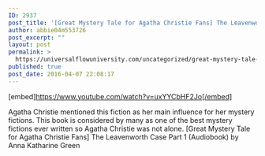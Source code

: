```yaml
---
ID: 2937
post_title: '[Great Mystery Tale for Agatha Christie Fans] The Leavenworth Case Part 1 (Audiobook)'
author: abbie04m553726
post_excerpt: ""
layout: post
permalink: >
  https://universalflowuniversity.com/uncategorized/great-mystery-tale-for-agatha-christie-fans-the-leavenworth-case-part-1-audiobook/
published: true
post_date: 2016-04-07 22:08:17
---
```

[embed]https://www.youtube.com/watch?v=uxYYCbHF2Jo[/embed]<br>
<p>Agatha Christie mentioned this fiction as her main influence for her mystery fictions. This book is considered by many as one of the best mystery fictions ever written so Agatha Christie was not alone.
[Great Mystery Tale for Agatha Christie Fans] The Leavenworth Case Part 1 (Audiobook) by Anna Katharine Green</p>